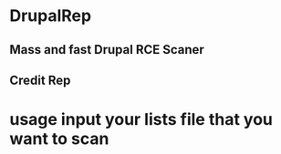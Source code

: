 # DrupalRep
## Mass and fast Drupal RCE Scaner
## Credit Rep

# usage input your lists file that you want to scan 
